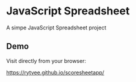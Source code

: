 # JavaScript Spreadsheet

A simpe JavaScript Spreadsheet project


## Demo

Visit directly from your browser:

https://rytvee.github.io/scoresheetapp/
